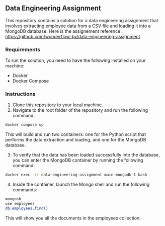 ## Data Engineering Assignment

This repository contains a solution for a data engineering assignment that involves extracting employee data from a CSV file and loading it into a MongoDB database. Here is the assignement reference: https://github.com/wonderflow-bv/data-engineering-assignment

### Requirements

To run the solution, you need to have the following installed on your machine:

- Docker
- Docker Compose

### Instructions

1. Clone this repository to your local machine.
2. Navigate to the root folder of the repository and run the following command:

```bash
docker compose up
```

This will build and run two containers: one for the Python script that performs the data extraction and loading, and one for the MongoDB database.

3. To verify that the data has been loaded successfully into the database, you can enter the MongoDB container by running the following command:

```bash
docker exec -it data-engineering-assignment-main-mongodb-1 bash
```

4. Inside the container, launch the Mongo shell and run the following commands:

```bash
mongosh
use employees
db.employees.find()
```

This will show you all the documents in the employees collection.
